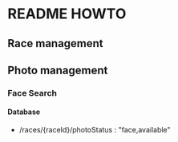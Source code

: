 # README HOWTO

## Race management


## Photo management

### Face Search


#### Database


* /races/{raceId}/photoStatus : "face,available" 